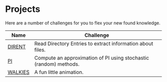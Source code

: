 # Projects

Here are a number of challenges for you to flex your new found knowledge.

| Name | Challenge |
| ---- | --------- |
| [DIRENT](./DIRENT/README.md) | Read Directory Entries to extract information about files. |
| [PI](./PI/README.md) | Compute an approximation of PI using stochastic (random) methods. |
| [WALKIES](./walkies/README.md) | A fun little animation. |
